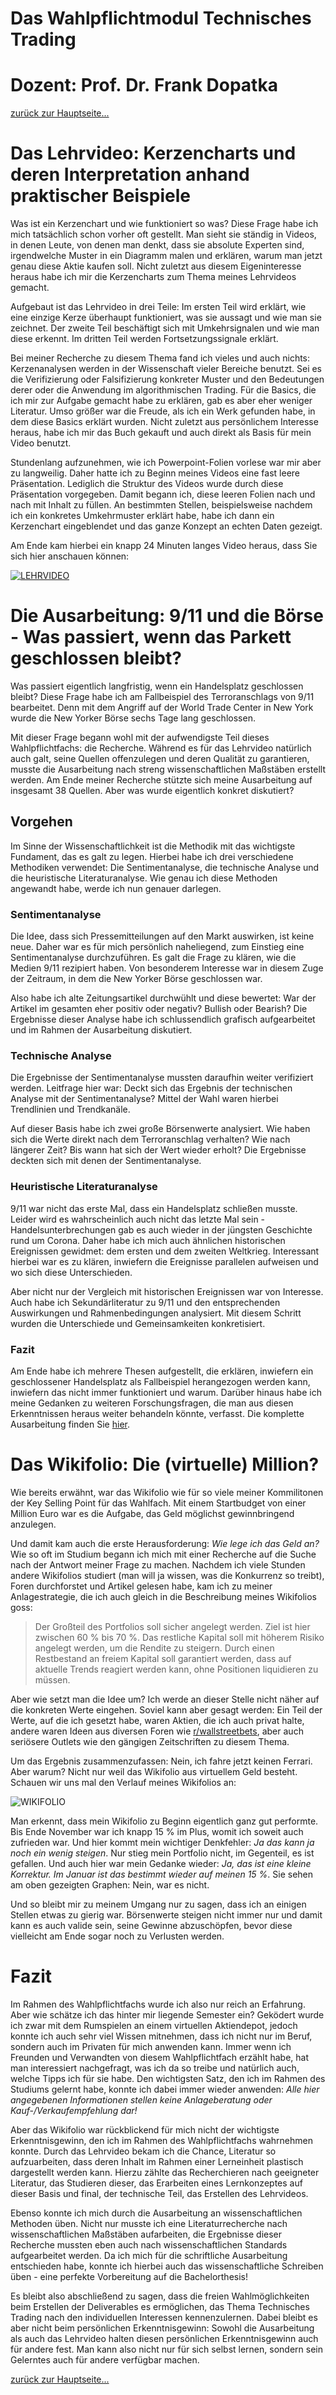 # Das Wahlpflichtmodul Technisches Trading
# Dozent: Prof. Dr. Frank Dopatka
 
[zurück zur Hauptseite...](https://informatik-mannheim.github.io/iExpo-Winter-2021/)

# Das Lehrvideo: Kerzencharts und deren Interpretation anhand praktischer Beispiele
Was ist ein Kerzenchart und wie funktioniert so was? Diese Frage habe ich mich tatsächlich schon vorher oft gestellt. Man sieht sie ständig in Videos, in denen Leute, von denen man denkt, dass sie absolute Experten sind, irgendwelche Muster in ein Diagramm malen und erklären, warum man jetzt genau diese Aktie kaufen soll. Nicht zuletzt aus diesem Eigeninteresse heraus habe ich mir die Kerzencharts zum Thema meines Lehrvideos gemacht.

Aufgebaut ist das Lehrvideo in drei Teile: Im ersten Teil wird erklärt, wie eine einzige Kerze überhaupt funktioniert, was sie aussagt und wie man sie zeichnet. Der zweite Teil beschäftigt sich mit Umkehrsignalen und wie man diese erkennt. Im dritten Teil werden Fortsetzungssignale erklärt.

Bei meiner Recherche zu diesem Thema fand ich vieles und auch nichts: Kerzenanalysen werden in der Wissenschaft vieler Bereiche benutzt. Sei es die Verifizierung oder Falsifizierung konkreter Muster und den Bedeutungen derer oder die Anwendung im algorithmischen Trading. Für die Basics, die ich mir zur Aufgabe gemacht habe zu erklären, gab es aber eher weniger Literatur. Umso größer war die Freude, als ich ein Werk gefunden habe, in dem diese Basics erklärt wurden. Nicht zuletzt aus persönlichem Interesse heraus, habe ich mir das Buch gekauft und auch direkt als Basis für mein Video benutzt.

Stundenlang aufzunehmen, wie ich Powerpoint-Folien vorlese war mir aber zu langweilig. Daher hatte ich zu Beginn meines Videos eine fast leere Präsentation. Lediglich die Struktur des Videos wurde durch diese Präsentation vorgegeben. Damit begann ich, diese leeren Folien nach und nach mit Inhalt zu füllen. An bestimmten Stellen, beispielsweise nachdem ich ein konkretes Umkehrmuster erklärt habe, habe ich dann ein Kerzenchart eingeblendet und das ganze Konzept an echten Daten gezeigt.

Am Ende kam hierbei ein knapp 24 Minuten langes Video heraus, dass Sie sich hier anschauen können:

<a href="https://www.youtube.com/watch?v=ffPM2JMTzWg" target="_blank"><img src="https://i.ibb.co/YLfDJ32/LEHRVIDEO.png" alt="LEHRVIDEO" border="0"></a><br />

# Die Ausarbeitung: 9/11 und die Börse - Was passiert, wenn das Parkett geschlossen bleibt?

Was passiert eigentlich langfristig, wenn ein Handelsplatz geschlossen bleibt? Diese Frage habe ich am Fallbeispiel des Terroranschlags von 9/11 bearbeitet. Denn mit dem Angriff auf der World Trade Center in New York wurde die New Yorker Börse sechs Tage lang geschlossen.

Mit dieser Frage begann wohl mit der aufwendigste Teil dieses Wahlpflichtfachs: die Recherche. Während es für das Lehrvideo natürlich auch galt, seine Quellen offenzulegen und deren Qualität zu garantieren, musste die Ausarbeitung nach streng wissenschaftlichen Maßstäben erstellt werden. Am Ende meiner Recherche stützte sich meine Ausarbeitung auf insgesamt 38 Quellen. Aber was wurde eigentlich konkret diskutiert?

## Vorgehen
Im Sinne der Wissenschaftlichkeit ist die Methodik mit das wichtigste Fundament, das es galt zu legen. Hierbei habe ich drei verschiedene Methodiken verwendet: Die Sentimentanalyse, die technische Analyse und die heuristische Literaturanalyse. Wie genau ich diese Methoden angewandt habe, werde ich nun genauer darlegen.

### Sentimentanalyse
Die Idee, dass sich Pressemitteilungen auf den Markt auswirken, ist keine neue. Daher war es für mich persönlich naheliegend, zum Einstieg eine Sentimentanalyse durchzuführen. Es galt die Frage zu klären, wie die Medien 9/11 rezipiert haben. Von besonderem Interesse war in diesem Zuge der Zeitraum, in dem die New Yorker Börse geschlossen war.

Also habe ich alte Zeitungsartikel durchwühlt und diese bewertet: War der Artikel im gesamten eher positiv oder negativ? Bullish oder Bearish? Die Ergebnisse dieser Analyse habe ich schlussendlich grafisch aufgearbeitet und im Rahmen der Ausarbeitung diskutiert. 

### Technische Analyse
Die Ergebnisse der Sentimentanalyse mussten daraufhin weiter verifiziert werden. Leitfrage hier war: Deckt sich das Ergebnis der technischen Analyse mit der Sentimentanalyse? Mittel der Wahl waren hierbei Trendlinien und Trendkanäle.

Auf dieser Basis habe ich zwei große Börsenwerte analysiert. Wie haben sich die Werte direkt nach dem Terroranschlag verhalten? Wie nach längerer Zeit? Bis wann hat sich der Wert wieder erholt? Die Ergebnisse deckten sich mit denen der Sentimentanalyse.
### Heuristische Literaturanalyse
9/11 war nicht das erste Mal, dass ein Handelsplatz schließen musste. Leider wird es wahrscheinlich auch nicht das letzte Mal sein - Handelsunterbrechungen gab es auch wieder in der jüngsten Geschichte rund um Corona. Daher habe ich mich auch ähnlichen historischen Ereignissen gewidmet: dem ersten und dem zweiten Weltkrieg. Interessant hierbei war es zu klären, inwiefern die Ereignisse parallelen aufweisen und wo sich diese Unterschieden.

Aber nicht nur der Vergleich mit historischen Ereignissen war von Interesse. Auch habe ich Sekundärliteratur zu 9/11 und den entsprechenden Auswirkungen und Rahmenbedingungen analysiert. Mit diesem Schritt wurden die Unterschiede und Gemeinsamkeiten konkretisiert.

 ### Fazit
Am Ende habe ich mehrere Thesen aufgestellt, die erklären, inwiefern ein geschlossener Handelsplatz als Fallbeispiel herangezogen werden kann, inwiefern das nicht immer funktioniert und warum. Darüber hinaus habe ich meine Gedanken zu weiteren Forschungsfragen, die man aus diesen Erkenntnissen heraus weiter behandeln könnte, verfasst. Die komplette Ausarbeitung finden Sie [hier](https://mega.nz/file/n14kGITC#LTnr-RsVI-xtcANzoiS0Shv3XiPNE88aGO_SrL8Ri5A).

# Das Wikifolio: Die (virtuelle) Million?

Wie bereits erwähnt, war das Wikifolio wie für so viele meiner Kommilitonen der Key Selling Point für das Wahlfach. Mit einem Startbudget von einer Million Euro war es die Aufgabe, das Geld möglichst gewinnbringend anzulegen.

Und damit kam auch die erste Herausforderung: *Wie lege ich das Geld an?* Wie so oft im Studium begann ich mich mit einer Recherche auf die Suche nach der Antwort meiner Frage zu machen. Nachdem ich viele Stunden andere Wikifolios studiert (man will ja wissen, was die Konkurrenz so treibt), Foren durchforstet und Artikel gelesen habe, kam ich zu meiner Anlagestrategie, die ich auch gleich in die Beschreibung meines Wikifolios goss:

> Der Großteil des Portfolios soll sicher angelegt werden. Ziel ist hier zwischen 60 % bis 70  %. Das restliche Kapital soll mit höherem Risiko angelegt werden, um die Rendite zu steigern. Durch einen Restbestand an freiem Kapital soll garantiert werden, dass auf aktuelle Trends reagiert werden kann, ohne Positionen liquidieren zu müssen.

Aber wie setzt man die Idee um? Ich werde an dieser Stelle nicht näher auf die konkreten Werte eingehen. Soviel kann aber gesagt werden: Ein Teil der Werte, auf die ich gesetzt habe, waren Aktien, die ich auch privat halte, andere waren Ideen aus diversen Foren wie [r/wallstreetbets](https://www.reddit.com/r/wallstreetbets/), aber auch seriösere Outlets wie den gängigen Zeitschriften zu diesem Thema. 

Um das Ergebnis zusammenzufassen: Nein, ich fahre jetzt keinen Ferrari. Aber warum? Nicht nur weil das Wikifolio aus virtuellem Geld besteht. Schauen wir uns mal den Verlauf meines Wikifolios an:

<img src="https://i.ibb.co/0jq3FRb/WIKIFOLIO.png" alt="WIKIFOLIO" border="0">

Man erkennt, dass mein Wikifolio zu Beginn eigentlich ganz gut performte. Bis Ende November war ich knapp 15 % im Plus, womit ich soweit auch zufrieden war. Und hier kommt mein wichtiger Denkfehler: *Ja das kann ja noch ein wenig steigen*. Nur stieg mein Portfolio nicht, im Gegenteil, es ist gefallen. Und auch hier war mein Gedanke wieder: *Ja, das ist eine kleine Korrektur. Im Januar ist das bestimmt wieder auf meinen 15 %*. Sie sehen am oben gezeigten Graphen: Nein, war es nicht.

Und so bleibt mir zu meinem Umgang nur zu sagen, dass ich an einigen Stellen etwas zu gierig war. Börsenwerte steigen nicht immer nur und damit kann es auch valide sein, seine Gewinne abzuschöpfen, bevor diese vielleicht am Ende sogar noch zu Verlusten werden.



# Fazit
Im Rahmen des Wahlpflichtfachs wurde ich also nur reich an Erfahrung. Aber wie schätze ich das hinter mir liegende Semester ein? Geködert wurde ich zwar mit dem Rumspielen an einem virtuellen Aktiendepot, jedoch konnte ich auch sehr viel Wissen mitnehmen, dass ich nicht nur im Beruf, sondern auch im Privaten für mich anwenden kann. Immer wenn ich Freunden und Verwandten von diesem Wahlpflichtfach erzählt habe, hat man interessiert nachgefragt, was ich da so treibe und natürlich auch, welche Tipps ich für sie habe. Den wichtigsten Satz, den ich im Rahmen des Studiums gelernt habe, konnte ich dabei immer wieder anwenden: *Alle hier angegebenen Informationen stellen keine Anlageberatung oder Kauf-/Verkaufempfehlung  dar!*

Aber das Wikifolio war rückblickend für mich nicht der wichtigste Erkenntnisgewinn, den ich im Rahmen des Wahlpflichtfachs wahrnehmen konnte. Durch das Lehrvideo bekam ich die Chance, Literatur so aufzuarbeiten, dass deren Inhalt im Rahmen einer Lerneinheit plastisch dargestellt werden kann. Hierzu zählte das Recherchieren nach geeigneter Literatur, das Studieren dieser, das Erarbeiten eines Lernkonzeptes auf dieser Basis und final, der technische Teil, das Erstellen des Lehrvideos.

Ebenso konnte ich mich durch die Ausarbeitung an wissenschaftlichen Methoden üben. Nicht nur musste ich eine Literaturrecherche nach wissenschaftlichen Maßstäben aufarbeiten, die Ergebnisse dieser Recherche mussten eben auch nach wissenschaftlichen Standards aufgearbeitet werden. Da ich mich für die schriftliche Ausarbeitung entschieden habe, konnte ich hierbei auch das wissenschaftliche Schreiben üben - eine perfekte Vorbereitung auf die Bachelorthesis!

Es bleibt also abschließend zu sagen, dass die freien Wahlmöglichkeiten beim Erstellen der Deliverables es ermöglichen, das Thema Technisches Trading nach den individuellen Interessen kennenzulernen. Dabei bleibt es aber nicht beim persönlichen Erkenntnisgewinn: Sowohl die Ausarbeitung als auch das Lehrvideo halten diesen persönlichen Erkenntnisgewinn auch für andere fest. Man kann also nicht nur für sich selbst lernen, sondern sein Gelerntes auch für andere verfügbar machen.

[zurück zur Hauptseite...](https://informatik-mannheim.github.io/iExpo-Winter-2021/)
